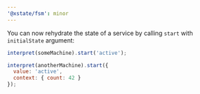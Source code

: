 ```yaml
---
'@xstate/fsm': minor
---
```


You can now rehydrate the state of a service by calling `start` with `initialState` argument:

```js
interpret(someMachine).start('active');

interpret(anotherMachine).start({
  value: 'active',
  context: { count: 42 }
});
```
